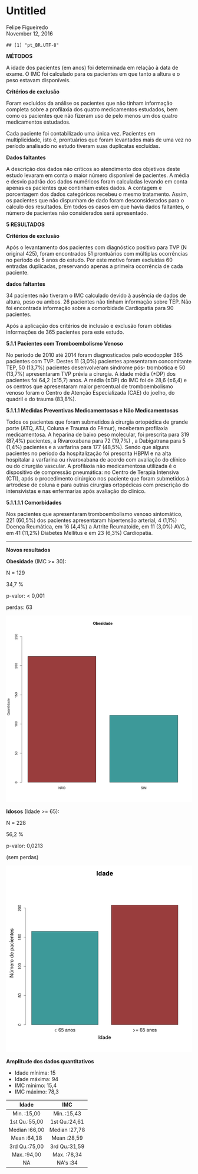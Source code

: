 # Untitled
Felipe Figueiredo  
November 12, 2016  




```
## [1] "pt_BR.UTF-8"
```







**MÉTODOS**

A idade dos pacientes (em anos) foi determinada em relação à data de exame. O IMC foi calculado para os pacientes em que tanto a altura e o peso estavam disponíveis.

**Critérios de exclusão**

Foram excluídos da análise os pacientes que não tinham informação completa sobre a profilaxia dos quatro medicamentos estudados, bem como os pacientes que não fizeram uso de pelo menos um dos quatro medicamentos estudados.

Cada paciente foi contabilizado uma única vez. Pacientes em multiplicidade, isto é, prontuários que foram levantados mais de uma vez no período analisado no estudo tiveram suas duplicatas excluídas.

**Dados faltantes**

A descrição dos dados não críticos ao atendimento dos objetivos deste estudo levaram em conta o maior número disponível de pacientes. A média e desvio padrão dos dados numéricos foram calculadas levando em conta apenas os pacientes que continham estes dados. A contagem e porcentagem dos dados categóricos recebeu o mesmo tratamento. Assim, os pacientes que não dispunham de dado foram desconsiderados para o cálculo dos resultados. Em todos os casos em que havia dados faltantes, o número de pacientes não considerados será apresentado.

**5 RESULTADOS**


**Critérios de exclusão**

Após o levantamento dos pacientes com diagnóstico positivo para TVP (N original 425), foram encontrados 51 prontuários com múltiplas ocorrências no período de 5 anos do estudo. Por este motivo foram excluídas 60 entradas duplicadas, preservando apenas a primeira ocorrência de cada paciente.

**dados faltantes**

34 pacientes não tiveram o IMC calculado devido à ausência de dados de altura, peso ou ambos. 26 pacientes não tinham informação sobre TEP. Não foi encontrada informação sobre a comorbidade Cardiopatia para 90 pacientes.


Após a aplicação dos critérios de inclusão e exclusão foram obtidas informações de 365 pacientes para este estudo.

**5.1.1 Pacientes com Tromboembolismo Venoso**

No período de 2010 até 2014 foram diagnosticados pelo ecodoppler 365 pacientes com TVP.  Destes 11 (3,0%) pacientes apresentaram concomitante TEP, 50 (13,7%) pacientes desenvolveram síndrome pós- trombótica e 50 (13,7%)  apresentaram TVP prévia a cirurgia. A idade média (&plusmn;DP) dos pacientes foi 64,2 (&plusmn;15,7) anos.  A média (&plusmn;DP) do IMC foi de 28,6 (&plusmn;6,4) e os centros que apresentaram maior percentual de tromboembolismo venoso foram o Centro de Atenção Especializada (CAE) do joelho, do quadril e do trauma (83,8%).

**5.1.1.1   Medidas Preventivas Medicamentosas e Não Medicamentosas**

Todos os pacientes que foram submetidos à cirurgia  ortopédica de grande porte (ATQ, ATJ, Coluna e Trauma do Fêmur), receberam profilaxia medicamentosa.  A heparina de baixo peso molecular, foi prescrita para 319 (87,4%) pacientes, a Rivaroxabana  para 72 (19,7%) , a Dabigatrana para 5 (1,4%) pacientes e a varfarina para 177 (48,5%).  Sendo que alguns pacientes no período da hospitalização  foi prescrita HBPM e na alta hospitalar a varfarina ou rivaroxabana de acordo com  avaliação  do clínico ou  do cirurgião vascular. A profilaxia não medicamentosa utilizada é o dispositivo de compressão pneumática: no Centro de Terapia Intensiva (CTI), após o procedimento cirúrgico nos paciente que foram submetidos à artrodese de coluna e para outras cirurgias ortopédicas com prescrição do intensivistas e nas enfermarias após avaliação do clinico.

**5.1.1.1.1   Comorbidades**
 
Nos pacientes que apresentaram tromboembolismo venoso sintomático, 221 (60,5%) dos pacientes apresentaram hipertensão arterial, 4 (1,1%) Doença Reumática, em 16 (4,4%) a Artrite Reumatoide, em 11 (3,0%) AVC, em 41 (11,2%) Diabetes Mellitus e em 23 (6,3%) Cardiopatia.

------------------------------------------------

**Novos resultados**



**Obesidade** (IMC >= 30):

N = 129

34,7 %

p-valor: < 0,001
<!-- 3,8740946\times 10^{-8} -->

perdas: 63

![](../graficos/obeso.png)

**Idosos** (Idade >= 65):

N = 228

56,2 %

p-valor: 0,0213

(sem perdas)

![](../graficos/idoso.png)

**Amplitude dos dados quantitativos**

- Idade mínima: 15
- Idade máxima: 94
- IMC mínimo: 15,4
- IMC máximo: 78,3



|     Idade     |      IMC      |
|:-------------:|:-------------:|
| Min.   :15,00 | Min.   :15,43 |
| 1st Qu.:55,00 | 1st Qu.:24,61 |
| Median :66,00 | Median :27,78 |
| Mean   :64,18 | Mean   :28,59 |
| 3rd Qu.:75,00 | 3rd Qu.:31,59 |
| Max.   :94,00 | Max.   :78,34 |
|      NA       |  NA's   :34   |


